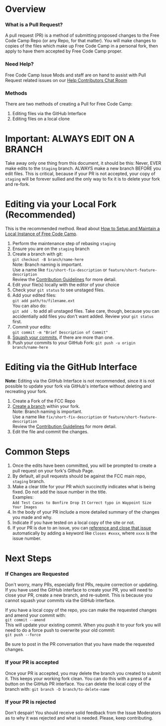 # Overview
### What is a Pull Request?
A pull request (PR) is a method of submitting proposed changes to the Free Code Camp Repo (or any Repo, for that matter).  You will make changes to copies of the files which make up Free Code Camp in a personal fork, then apply to have them accepted by Free Code Camp proper.

### Need Help?
Free Code Camp Issue Mods and staff are on hand to assist with Pull Request related issues on our [Help Contributors Chat Room](https://gitter.im/FreeCodeCamp/HelpContributors)

### Methods
There are two methods of creating a Pull for Free Code Camp:

1. Editing files via the GitHub Interface
1. Editing files on a local clone

# Important: ALWAYS EDIT ON A BRANCH
Take away only one thing from this document, it should be this:  Never, EVER make edits to the `Staging` branch.  ALWAYS make a new branch BEFORE you edit files.  This is critical, because if your PR is not accepted, your copy of `staging` will be forever sullied and the only way to fix it is to delete your fork and re-fork.

# Editing via your Local Fork (Recommended)
This is the recommended method.  Read about [How to Setup and Maintain a Local Instance of Free Code Camp](https://github.com/FreeCodeCamp/FreeCodeCamp/wiki/How-To-Fork-And-Maintain-a-Local-Instance-of-Free-Code-Camp).

1. Perform the maintenance step of rebasing `staging`
1. Ensure you are on the `staging` branch
1. Create a branch with git:  
`git checkout -B branch/name-here`  
Note: Branch naming is important.  
Use a name like `fix/short-fix-description` or `feature/short-feature-description`  
Review the [Contribution Guidelines](https://github.com/FreeCodeCamp/FreeCodeCamp/blob/staging/CONTRIBUTING.md) for more detail.
1. Edit your file(s) locally with the editor of your choice
2. Check your `git status` to see unstaged files.
1. Add your edited files:  
`git add path/to/filename.ext`  
You can also do:  
`git add .` 
to add all unstaged files.  Take care, though, because you can accidentially add files you don't want added.  Review your `git status` first.
1. Commit your edits:  
`git commit -m "Brief Description of Commit"`
1. [Squash your commits](https://github.com/FreeCodeCamp/FreeCodeCamp/wiki/git-rebase#squashing-multiple-commits-into-one), if there are more than one.
1. Push your commits to your GitHub Fork:
`git push -u origin branch/name-here`

# Editing via the GitHub Interface
**Note:** Editing via the GitHub Interface is not recommended, since it is not possible to update your fork via GitHub's interface without deleting and recreating your fork.

1. Create a Fork of the FCC Repo
1. [Create a branch](https://help.github.com/articles/creating-and-deleting-branches-within-your-repository/) within your fork.  
Note: Branch naming is important.  
Use a name like `fix/short-fix-description` or `feature/short-feature-description`  
Review the [Contribution Guidelines](https://github.com/FreeCodeCamp/FreeCodeCamp/blob/staging/CONTRIBUTING.md) for more detail.
1. Edit the file and commit the changes.



# Common Steps

1. Once the edits have been committed, you will be prompted to create a pull request on your fork's Github Page.
1. By default, all pull requests should be against the FCC main repo, `staging` branch.
1. Make a clear title for your PR which succinctly indicates what is being fixed.  Do not add the issue number in the title.  
Examples:  
`Add Test Cases to Bonfire Drop It`
`Correct typo in Waypoint Size Your Images`
1. In the body of your PR include a more detailed summary of the changes you made and why.
1. Indicate if you have tested on a local copy of the site or not.
1. If your PR is due to an issue, you can [reference and close that issue](https://help.github.com/articles/closing-issues-via-commit-messages/) automatically by adding a keyword like `Closes #xxxx`, where `xxxx` is the issue number.

# Next Steps
### If Changes are Requested
Don't worry, many PRs, especially first PRs, require correction or updating.  If you have used the GitHub interface to create your PR, you will need to close your PR, create a new branch, and re-submit.  This is because you cannot squash your commits via the GitHub interface.

If you have a local copy of the repo, you can make the requested changes and amend your commit with:  
`git commit --amend`  
This will update your existing commit.  When you push it to your fork you will need to do a force push to overwrite your old commit:  
`git push --force`

Be sure to post in the PR conversation that you have made the requested changes.

### If your PR is accepted
Once your PR is accepted, you may delete the branch you created to submit it.  This keeps your working fork clean.  You can do this with a press of a button on the GitHub PR interface.
You can delete the local copy of the branch with:
`git branch -D branch/to-delete-name`

### If your PR is rejected
Don't despair!  You should receive solid feedback from the Issue Moderators as to why it was rejected and what is needed.  Please, keep contributing.
